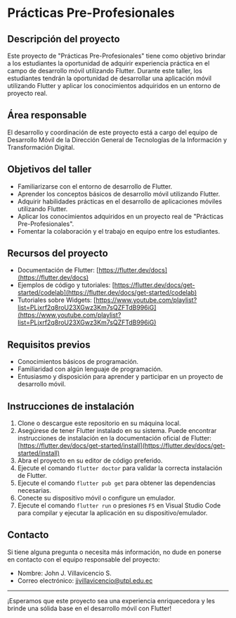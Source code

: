 # Prácticas Pre-Profesionales

## Descripción del proyecto

Este proyecto de "Prácticas Pre-Profesionales" tiene como objetivo brindar a los estudiantes la oportunidad de adquirir experiencia práctica en el campo de desarrollo móvil utilizando Flutter. Durante este taller, los estudiantes tendrán la oportunidad de desarrollar una aplicación móvil utilizando Flutter y aplicar los conocimientos adquiridos en un entorno de proyecto real.

## Área responsable

El desarrollo y coordinación de este proyecto está a cargo del equipo de Desarrollo Móvil de la Dirección General de Tecnologías de la Información y Transformación Digital.

## Objetivos del taller

- Familiarizarse con el entorno de desarrollo de Flutter.
- Aprender los conceptos básicos de desarrollo móvil utilizando Flutter.
- Adquirir habilidades prácticas en el desarrollo de aplicaciones móviles utilizando Flutter.
- Aplicar los conocimientos adquiridos en un proyecto real de "Prácticas Pre-Profesionales".
- Fomentar la colaboración y el trabajo en equipo entre los estudiantes.

## Recursos del proyecto

- Documentación de Flutter: [https://flutter.dev/docs](https://flutter.dev/docs)
- Ejemplos de código y tutoriales: [https://flutter.dev/docs/get-started/codelab](https://flutter.dev/docs/get-started/codelab)
- Tutoriales sobre Widgets: [https://www.youtube.com/playlist?list=PLjxrf2q8roU23XGwz3Km7sQZFTdB996iG](https://www.youtube.com/playlist?list=PLjxrf2q8roU23XGwz3Km7sQZFTdB996iG)

## Requisitos previos

- Conocimientos básicos de programación.
- Familiaridad con algún lenguaje de programación.
- Entusiasmo y disposición para aprender y participar en un proyecto de desarrollo móvil.

## Instrucciones de instalación

1. Clone o descargue este repositorio en su máquina local.
2. Asegúrese de tener Flutter instalado en su sistema. Puede encontrar instrucciones de instalación en la documentación oficial de Flutter: [https://flutter.dev/docs/get-started/install](https://flutter.dev/docs/get-started/install)
3. Abra el proyecto en su editor de código preferido.
4. Ejecute el comando `flutter doctor` para validar la correcta instalación de Flutter.
5. Ejecute el comando `flutter pub get` para obtener las dependencias necesarias.
6. Conecte su dispositivo móvil o configure un emulador.
7. Ejecute el comando `flutter run` o presiones `F5` en Visual Studio Code para compilar y ejecutar la aplicación en su dispositivo/emulador.

## Contacto

Si tiene alguna pregunta o necesita más información, no dude en ponerse en contacto con el equipo responsable del proyecto:

- Nombre: John J. Villavicencio S.
- Correo electrónico: jjvillavicencio@utpl.edu.ec

---

¡Esperamos que este proyecto sea una experiencia enriquecedora y les brinde una sólida base en el desarrollo móvil con Flutter!
